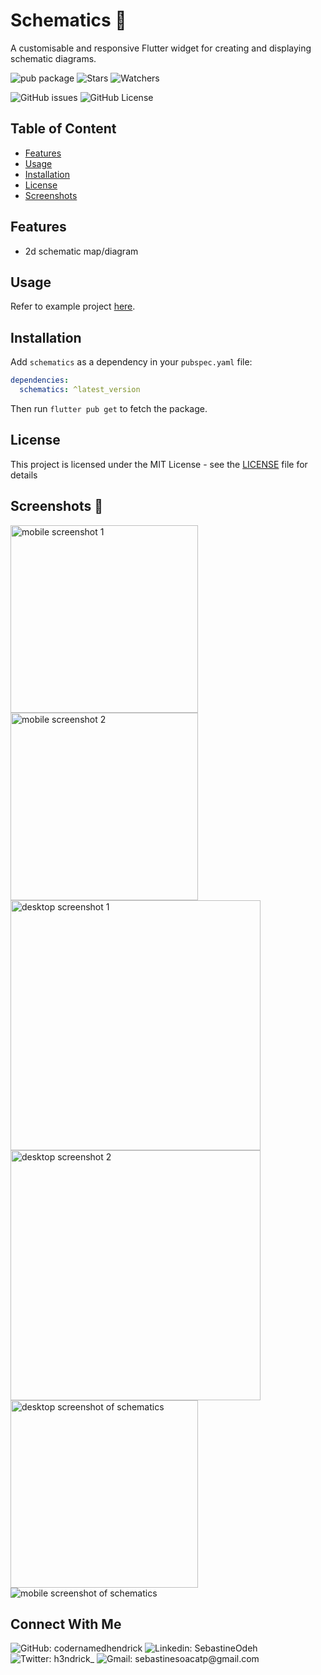 # Schematics 📐

A customisable and responsive Flutter widget for creating and displaying schematic diagrams.

![pub package](https://img.shields.io/pub/v/schematics.svg?label=Version&style=flat)
![Stars](https://img.shields.io/github/stars/codernamedhendrick/schematics?label=Stars&style=flat)
![Watchers](https://img.shields.io/github/watchers/codernamedhendrick/schematics?label=Watchers&style=flat)

![GitHub issues](https://img.shields.io/github/issues/codernamedhendrick/schematics?label=Issues&style=flat)
![GitHub License](https://img.shields.io/github/license/codernamedhendrick/schematics?label=Licence&style=flat)

## Table of Content

- [Features](#features)
- [Usage](#usage)
- [Installation](#installation)
- [License](#license)
- [Screenshots](#screenshots-)

## Features

- 2d schematic map/diagram

## Usage

Refer to example project [here](https://github.com/CoderNamedHendrick/schematics/tree/main/example).

## Installation

Add `schematics` as a dependency in your `pubspec.yaml` file:

```yaml
dependencies:
  schematics: ^latest_version
```

Then run `flutter pub get` to fetch the package.

## License

This project is licensed under the MIT License - see the [LICENSE](LICENSE) file for details

## Screenshots 📱

<div>
<img src="screenshots/mobile_sc1.png" alt="mobile screenshot 1" width="300">
<img src="screenshots/mobile_sc2.png" alt="mobile screenshot 2" width="300">
</div>

<div>
<img src="screenshots/desktop_sc1.png" alt="desktop screenshot 1" width="400">
<img src="screenshots/desktop_sc2.png" alt="desktop screenshot 2" width="400"></div>

<img src="screenshots/desktop_view.gif" alt="desktop screenshot of schematics" height="300">

<img src="screenshots/mobile_view.gif" alt="mobile screenshot of schematics">

## Connect With Me

![GitHub: codernamedhendrick](https://img.shields.io/badge/codernamedhendrick-EFF7F6?logo=GitHub&logoColor=333&link=https://www.github.com/codernamedhendrick)
![Linkedin: SebastineOdeh](https://img.shields.io/badge/SebastineOdeh-EFF7F6?logo=LinkedIn&logoColor=blue&link=https://www.linkedin.com/in/sebastine-odeh-1081a318b/)
![Twitter: h3ndrick_](https://img.shields.io/badge/h3ndrick__-EFF7F6?logo=X&logoColor=333&link=https://x.com/H3ndrick_)
![Gmail: sebastinesoacatp@gmail.com](https://img.shields.io/badge/sebastinesoacatp@gmail.com-EFF7F6?logo=Gmail&link=mailto:sebastinesoacatp@gmail.com)
